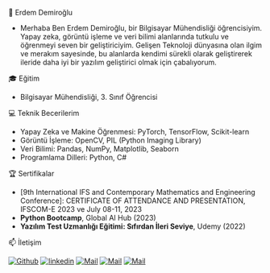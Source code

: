 🔭 Erdem Demiroğlu
- Merhaba Ben Erdem Demiroğlu, bir Bilgisayar Mühendisliği öğrencisiyim. Yapay zeka, görüntü işleme ve veri bilimi alanlarında tutkulu ve öğrenmeyi seven bir geliştiriciyim. Gelişen Teknoloji dünyasına olan ilgim ve merakım sayesinde, bu alanlarda kendimi sürekli olarak geliştirerek ileride daha iyi bir yazılım geliştirici  olmak için çabalıyorum.

🎓 Eğitim
-  Bilgisayar Mühendisliği, 3. Sınıf Öğrencisi

💻 Teknik Becerilerim
- Yapay Zeka ve Makine Öğrenmesi: PyTorch, TensorFlow, Scikit-learn
- Görüntü İşleme: OpenCV, PIL (Python Imaging Library)
- Veri Bilimi: Pandas, NumPy, Matplotlib, Seaborn
- Programlama Dilleri: Python, C#


🏆 Sertifikalar
- [9th International IFS and Contemporary Mathematics and Engineering Conference]: CERTIFICATE OF ATTENDANCE AND PRESENTATION, IFSCOM-E 2023 ve  July 08-11, 2023
- **Python Bootcamp**, Global AI Hub (2023)
- **Yazılım Test Uzmanlığı Eğitimi:
Sıfırdan İleri Seviye**, Udemy (2022)


📫 İletişim

[![Github](https://img.shields.io/badge/Github-000000?style=for-the-badge&logo=Github&logoColor=white)](https://github.com/edemiroglu)
[![linkedin](https://img.shields.io/badge/Linkedin-000000?style=for-the-badge&logo=Linkedin&logoColor=blue)](https://www.linkedin.com/in/erdem-demiroğlu-535091239/)
[![Mail](https://img.shields.io/badge/Mail-red?style=for-the-badge&logo=gmail)](https://mail.google.com/)
[![Mail ](https://img.shields.io/badge/Mail-%23D14836?style=for-the-badge&logo=gmail&logoColor=whiteandblue)](mailto:edemiroglu138@gmail.com)
[![Mail](https://img.shields.io/badge/Mail-007B07?style=for-the-badge&logo=gmail&logoColor=white&labelColor=blue)](mailtoedemiroglu138@gmail.com)



